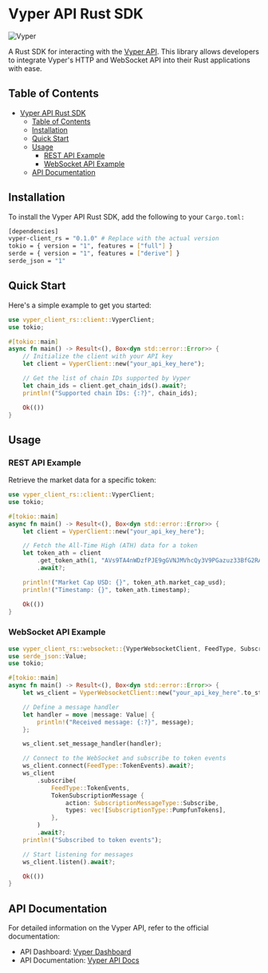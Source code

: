 # Vyper API Rust SDK

![Vyper](https://images.vyper.trade/0000/vyper-header)

A Rust SDK for interacting with the [Vyper API](https://build.vyper.trade/). This library allows developers to integrate Vyper's HTTP and WebSocket API into their Rust applications with ease.

## Table of Contents

- [Vyper API Rust SDK](#vyper-api-rust-sdk)
  - [Table of Contents](#table-of-contents)
  - [Installation](#installation)
  - [Quick Start](#quick-start)
  - [Usage](#usage)
    - [REST API Example](#rest-api-example)
    - [WebSocket API Example](#websocket-api-example)
  - [API Documentation](#api-documentation)

## Installation

To install the Vyper API Rust SDK, add the following to your `Cargo.toml:`

```bash
[dependencies]
vyper-client_rs = "0.1.0" # Replace with the actual version
tokio = { version = "1", features = ["full"] }
serde = { version = "1", features = ["derive"] }
serde_json = "1"
```

## Quick Start

Here's a simple example to get you started:

```rust
use vyper_client_rs::client::VyperClient;
use tokio;

#[tokio::main]
async fn main() -> Result<(), Box<dyn std::error::Error>> {
    // Initialize the client with your API key
    let client = VyperClient::new("your_api_key_here");

    // Get the list of chain IDs supported by Vyper
    let chain_ids = client.get_chain_ids().await?;
    println!("Supported chain IDs: {:?}", chain_ids);

    Ok(())
}
```

## Usage

### REST API Example

Retrieve the market data for a specific token:

```rust
use vyper_client_rs::client::VyperClient;
use tokio;

#[tokio::main]
async fn main() -> Result<(), Box<dyn std::error::Error>> {
    let client = VyperClient::new("your_api_key_here");

    // Fetch the All-Time High (ATH) data for a token
    let token_ath = client
        .get_token_ath(1, "AVs9TA4nWDzfPJE9gGVNJMVhcQy3V9PGazuz33BfG2RA")
        .await?;

    println!("Market Cap USD: {}", token_ath.market_cap_usd);
    println!("Timestamp: {}", token_ath.timestamp);

    Ok(())
}
```

### WebSocket API Example

```rust
use vyper_client_rs::websocket::{VyperWebsocketClient, FeedType, SubscriptionType, TokenSubscriptionMessage, SubscriptionMessageType};
use serde_json::Value;
use tokio;

#[tokio::main]
async fn main() -> Result<(), Box<dyn std::error::Error>> {
    let ws_client = VyperWebsocketClient::new("your_api_key_here".to_string());

    // Define a message handler
    let handler = move |message: Value| {
        println!("Received message: {:?}", message);
    };

    ws_client.set_message_handler(handler);

    // Connect to the WebSocket and subscribe to token events
    ws_client.connect(FeedType::TokenEvents).await?;
    ws_client
        .subscribe(
            FeedType::TokenEvents,
            TokenSubscriptionMessage {
                action: SubscriptionMessageType::Subscribe,
                types: vec![SubscriptionType::PumpfunTokens],
            },
        )
        .await?;
    println!("Subscribed to token events");

    // Start listening for messages
    ws_client.listen().await?;

    Ok(())
}
```

## API Documentation

For detailed information on the Vyper API, refer to the official documentation:

-   API Dashboard: [Vyper Dashboard](https://build.vyper.trade/)
-   API Documentation: [Vyper API Docs](https://docs.vyper.trade/)

